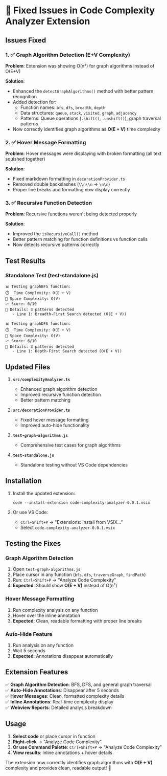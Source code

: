 # 🔧 Fixed Issues in Code Complexity Analyzer Extension

## Issues Fixed

### 1. ✅ Graph Algorithm Detection (E+V Complexity)
**Problem**: Extension was showing O(n²) for graph algorithms instead of O(E+V)

**Solution**: 
- Enhanced the `detectGraphAlgorithms()` method with better pattern recognition
- Added detection for:
  - Function names: `bfs`, `dfs`, `breadth`, `depth`
  - Data structures: `queue`, `stack`, `visited`, `graph`, `adjacency`
  - Patterns: Queue operations (`.shift()`, `.unshift()`), graph traversal patterns
- Now correctly identifies graph algorithms as **O(E + V)** time complexity

### 2. ✅ Hover Message Formatting
**Problem**: Hover messages were displaying with broken formatting (all text squished together)

**Solution**: 
- Fixed markdown formatting in `decorationProvider.ts`
- Removed double backslashes (`\\n\\n` → `\n\n`)
- Proper line breaks and formatting now display correctly

### 3. ✅ Recursive Function Detection
**Problem**: Recursive functions weren't being detected properly

**Solution**: 
- Improved the `isRecursiveCall()` method
- Better pattern matching for function definitions vs function calls
- Now detects recursive patterns correctly

## Test Results

### Standalone Test (test-standalone.js)
```
📊 Testing graphBFS function:
⏱️  Time Complexity: O(E + V)
💾 Space Complexity: O(V)
📈 Score: 6/10
📝 Details: 3 patterns detected
   - Line 1: Breadth-First Search detected (O(E + V))

📊 Testing graphDFS function:
⏱️  Time Complexity: O(E + V)
💾 Space Complexity: O(V)
📈 Score: 6/10
📝 Details: 3 patterns detected
   - Line 1: Depth-First Search detected (O(E + V))
```

## Updated Files

1. **`src/complexityAnalyzer.ts`**
   - Enhanced graph algorithm detection
   - Improved recursive function detection
   - Better pattern matching

2. **`src/decorationProvider.ts`**
   - Fixed hover message formatting
   - Improved auto-hide functionality

3. **`test-graph-algorithms.js`**
   - Comprehensive test cases for graph algorithms

4. **`test-standalone.js`**
   - Standalone testing without VS Code dependencies

## Installation

1. Install the updated extension:
   ```
   code --install-extension code-complexity-analyzer-0.0.1.vsix
   ```

2. Or use VS Code:
   - `Ctrl+Shift+P` → "Extensions: Install from VSIX..."
   - Select `code-complexity-analyzer-0.0.1.vsix`

## Testing the Fixes

### Graph Algorithm Detection
1. Open `test-graph-algorithms.js`
2. Place cursor in any function (`bfs`, `dfs`, `traverseGraph`, `findPath`)
3. Run: `Ctrl+Shift+P` → "Analyze Code Complexity"
4. **Expected**: Should show **O(E + V)** instead of O(n²)

### Hover Message Formatting
1. Run complexity analysis on any function
2. Hover over the inline annotation
3. **Expected**: Clean, readable formatting with proper line breaks

### Auto-Hide Feature
1. Run analysis on any function
2. Wait 5 seconds
3. **Expected**: Annotations disappear automatically

## Extension Features

✅ **Graph Algorithm Detection**: BFS, DFS, and general graph traversal  
✅ **Auto-Hide Annotations**: Disappear after 5 seconds  
✅ **Hover Messages**: Clean, formatted complexity details  
✅ **Inline Annotations**: Real-time complexity display  
✅ **Webview Reports**: Detailed analysis breakdown  

## Usage

1. **Select code** or place cursor in function
2. **Right-click** → "Analyze Code Complexity"
3. **Or use Command Palette**: `Ctrl+Shift+P` → "Analyze Code Complexity"
4. **View results**: Inline annotations + hover details

The extension now correctly identifies graph algorithms with **O(E + V)** complexity and provides clean, readable output! 🎉
